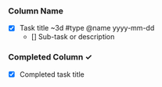 ### Column Name
- [X] Task title ~3d #type @name yyyy-mm-dd  
  - [] Sub-task or description  

### Completed Column ✓
- [x] Completed task title  
